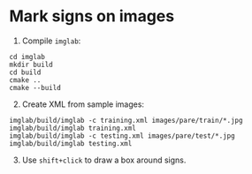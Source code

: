 # Mark signs on images
1. Compile `imglab`:

```
cd imglab
mkdir build
cd build
cmake ..
cmake --build
```

2. Create XML from sample images:

```
imglab/build/imglab -c training.xml images/pare/train/*.jpg
imglab/build/imglab training.xml
imglab/build/imglab -c testing.xml images/pare/test/*.jpg
imglab/build/imglab testing.xml
```

3. Use `shift+click` to draw a box around signs.

